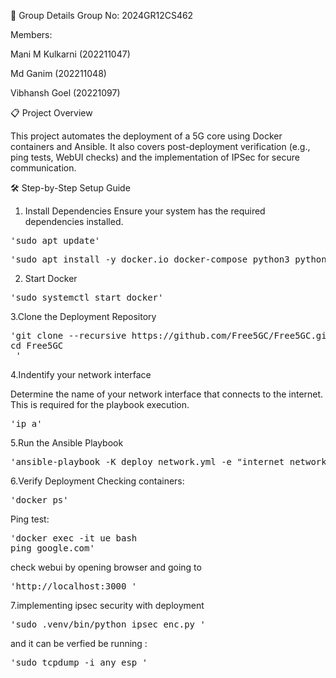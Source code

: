 
👥 Group Details
Group No: 2024GR12CS462

Members:

Mani M Kulkarni (202211047)

Md Ganim (202211048)

Vibhansh Goel (20221097)

📋 Project Overview


This project automates the deployment of a 5G core using Docker containers and Ansible. It also covers post-deployment verification (e.g., ping tests, WebUI checks) and the implementation of IPSec for secure communication.

🛠️ Step-by-Step Setup Guide


1. Install Dependencies
Ensure your system has the required dependencies installed.

<pre>'sudo apt update'</pre>

<pre>'sudo apt install -y docker.io docker-compose python3 python3-pip ansible git'</pre>


2. Start Docker

<pre>'sudo systemctl start docker'</pre>

3.Clone the Deployment Repository

<pre>'git clone --recursive https://github.com/Free5GC/Free5GC.git
cd Free5GC
 '</pre>

4.Indentify your network interface

Determine the name of your network interface that connects to the internet. This is required for the 
playbook execution.

<pre>'ip a'</pre>

 5.Run the Ansible Playbook

 <pre>'ansible-playbook -K deploy_network.yml -e "internet_network_interface=[network_interface_name]"'</pre>


 6.Verify Deployment
 Checking containers: 
 <pre>'docker ps'</pre>

 
 Ping test:
 <pre>'docker exec -it ue bash
ping google.com'</pre>

 
check webui by opening browser and going to 
<pre>'http://localhost:3000 '</pre>


7.implementing ipsec security with deployment

<pre>'sudo .venv/bin/python ipsec_enc.py '</pre>

and it can be verfied be running :
<pre>'sudo tcpdump -i any esp '</pre>


